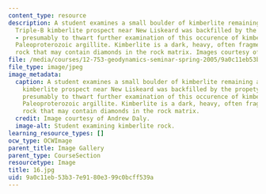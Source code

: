 ```yaml
---
content_type: resource
description: A student examines a small boulder of kimberlite remaining after the
  Triple-B kimberlite prospect near New Liskeard was backfilled by the propety holders
  - presumably to thwart further examination of this occurence of kimberlite intruding
  Paleoproterozoic argillite. Kimberlite is a dark, heavy, often fragmented igneous
  rock that may contain diamonds in the rock matrix. Images courtesy of Andrew Daly.
file: /media/courses/12-753-geodynamics-seminar-spring-2005/9a0c11eb53b37e9180e399c0bcff539a_16.jpg
file_type: image/jpeg
image_metadata:
  caption: A student examines a small boulder of kimberlite remaining after the Triple-B
    kimberlite prospect near New Liskeard was backfilled by the propety holders -
    presumably to thwart further examination of this occurence of kimberlite intruding
    Paleoproterozoic argillite. Kimberlite is a dark, heavy, often fragmented igneous
    rock that may contain diamonds in the rock matrix.
  credit: Image courtesy of Andrew Daly.
  image-alt: Student examining kimberlite rock.
learning_resource_types: []
ocw_type: OCWImage
parent_title: Image Gallery
parent_type: CourseSection
resourcetype: Image
title: 16.jpg
uid: 9a0c11eb-53b3-7e91-80e3-99c0bcff539a
---
```

